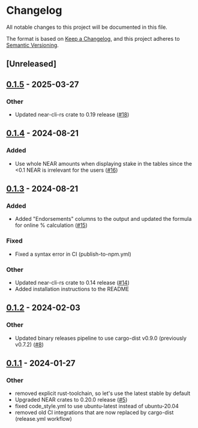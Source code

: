 # Changelog
All notable changes to this project will be documented in this file.

The format is based on [Keep a Changelog](https://keepachangelog.com/en/1.0.0/),
and this project adheres to [Semantic Versioning](https://semver.org/spec/v2.0.0.html).

## [Unreleased]

## [0.1.5](https://github.com/near-cli-rs/near-validator-cli-rs/compare/v0.1.4...v0.1.5) - 2025-03-27

### Other

- Updated near-cli-rs crate to 0.19 release ([#18](https://github.com/near-cli-rs/near-validator-cli-rs/pull/18))

## [0.1.4](https://github.com/near-cli-rs/near-validator-cli-rs/compare/v0.1.3...v0.1.4) - 2024-08-21

### Added
- Use whole NEAR amounts when displaying stake in the tables since the <0.1 NEAR is irrelevant for the users ([#16](https://github.com/near-cli-rs/near-validator-cli-rs/pull/16))

## [0.1.3](https://github.com/near-cli-rs/near-validator-cli-rs/compare/v0.1.2...v0.1.3) - 2024-08-21

### Added
- Added "Endorsements" columns to the output and updated the formula for online % calculation ([#15](https://github.com/near-cli-rs/near-validator-cli-rs/pull/15))

### Fixed
- Fixed a syntax error in CI (publish-to-npm.yml)

### Other
- Updated near-cli-rs crate to 0.14 release ([#14](https://github.com/near-cli-rs/near-validator-cli-rs/pull/14))
- Added installation instructions to the README

## [0.1.2](https://github.com/near-cli-rs/near-validator-cli-rs/compare/v0.1.1...v0.1.2) - 2024-02-03

### Other
- Updated binary releases pipeline to use cargo-dist v0.9.0 (previously v0.7.2) ([#8](https://github.com/near-cli-rs/near-validator-cli-rs/pull/8))

## [0.1.1](https://github.com/near-cli-rs/near-validator-cli-rs/compare/v0.1.0...v0.1.1) - 2024-01-27

### Other
- removed explicit rust-toolchain, so let's use the latest stable by default
- Upgraded NEAR crates to 0.20.0 release ([#5](https://github.com/near-cli-rs/near-validator-cli-rs/pull/5))
- fixed code_style.yml to use ubuntu-latest instead of ubuntu-20.04
- removed old CI integrations that are now replaced by cargo-dist (release.yml workflow)
